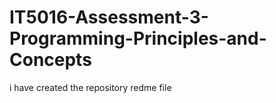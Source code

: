 # IT5016-Assessment-3-Programming-Principles-and-Concepts
i have created the repository redme file 
